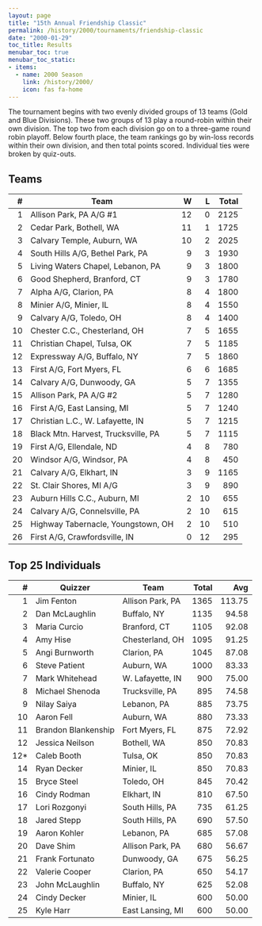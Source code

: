 ```yaml
---
layout: page
title: "15th Annual Friendship Classic"
permalink: /history/2000/tournaments/friendship-classic
date: "2000-01-29"
toc_title: Results
menubar_toc: true
menubar_toc_static:
- items:
  - name: 2000 Season
    link: /history/2000/
    icon: fas fa-home
---
```


The tournament begins with two evenly divided groups of 13 teams (Gold and Blue Divisions). These two groups of 13 play a round-robin within their own division. The top two from each
division go on to a three-game round robin playoff. Below fourth place, the team rankings go by win-loss records within their own division, and then total points scored.
Individual ties were broken by quiz-outs.

## Teams

|    # | Team                                |    W |    L | Total |
| ---: | ----------------------------------- | ---: | ---: | ----: |
|    1 | Allison Park, PA A/G #1             |   12 |    0 |  2125 |
|    2 | Cedar Park, Bothell, WA             |   11 |    1 |  1725 |
|    3 | Calvary Temple, Auburn, WA          |   10 |    2 |  2025 |
|    4 | South Hills A/G, Bethel Park, PA    |    9 |    3 |  1930 |
|    5 | Living Waters Chapel, Lebanon, PA   |    9 |    3 |  1800 |
|    6 | Good Shepherd, Branford, CT         |    9 |    3 |  1780 |
|    7 | Alpha A/G, Clarion, PA              |    8 |    4 |  1800 |
|    8 | Minier A/G, Minier, IL              |    8 |    4 |  1550 |
|    9 | Calvary A/G, Toledo, OH             |    8 |    4 |  1400 |
|   10 | Chester C.C., Chesterland, OH       |    7 |    5 |  1655 |
|   11 | Christian Chapel, Tulsa, OK         |    7 |    5 |  1185 |
|   12 | Expressway A/G, Buffalo, NY         |    7 |    5 |  1860 |
|   13 | First A/G, Fort Myers, FL           |    6 |    6 |  1685 |
|   14 | Calvary A/G, Dunwoody, GA           |    5 |    7 |  1355 |
|   15 | Allison Park, PA A/G #2             |    5 |    7 |  1280 |
|   16 | First A/G, East Lansing, MI         |    5 |    7 |  1240 |
|   17 | Christian L.C., W. Lafayette, IN    |    5 |    7 |  1215 |
|   18 | Black Mtn. Harvest, Trucksville, PA |    5 |    7 |  1115 |
|   19 | First A/G, Ellendale, ND            |    4 |    8 |   780 |
|   20 | Windsor A/G, Windsor, PA            |    4 |    8 |   450 |
|   21 | Calvary A/G, Elkhart, IN            |    3 |    9 |  1165 |
|   22 | St. Clair Shores, MI A/G            |    3 |    9 |   890 |
|   23 | Auburn Hills C.C., Auburn, MI       |    2 |   10 |   655 |
|   24 | Calvary A/G, Connelsville, PA       |    2 |   10 |   615 |
|   25 | Highway Tabernacle, Youngstown, OH  |    2 |   10 |   510 |
|   26 | First A/G, Crawfordsville, IN       |    0 |   12 |   295 |

## Top 25 Individuals

|    # | Quizzer             | Team             | Total |    Avg |
| ---: | ------------------- | ---------------- | ----: | -----: |
|    1 | Jim Fenton          | Allison Park, PA |  1365 | 113.75 |
|    2 | Dan McLaughlin      | Buffalo, NY      |  1135 |  94.58 |
|    3 | Maria Curcio        | Branford, CT     |  1105 |  92.08 |
|    4 | Amy Hise            | Chesterland, OH  |  1095 |  91.25 |
|    5 | Angi Burnworth      | Clarion, PA      |  1045 |  87.08 |
|    6 | Steve Patient       | Auburn, WA       |  1000 |  83.33 |
|    7 | Mark Whitehead      | W. Lafayette, IN |   900 |  75.00 |
|    8 | Michael Shenoda     | Trucksville, PA  |   895 |  74.58 |
|    9 | Nilay Saiya         | Lebanon, PA      |   885 |  73.75 |
|   10 | Aaron Fell          | Auburn, WA       |   880 |  73.33 |
|   11 | Brandon Blankenship | Fort Myers, FL   |   875 |  72.92 |
|   12 | Jessica Neilson     | Bothell, WA      |   850 |  70.83 |
|  12* | Caleb Booth         | Tulsa, OK        |   850 |  70.83 |
|   14 | Ryan Decker         | Minier, IL       |   850 |  70.83 |
|   15 | Bryce Steel         | Toledo, OH       |   845 |  70.42 |
|   16 | Cindy Rodman        | Elkhart, IN      |   810 |  67.50 |
|   17 | Lori Rozgonyi       | South Hills, PA  |   735 |  61.25 |
|   18 | Jared Stepp         | South Hills, PA  |   690 |  57.50 |
|   19 | Aaron Kohler        | Lebanon, PA      |   685 |  57.08 |
|   20 | Dave Shim           | Allison Park, PA |   680 |  56.67 |
|   21 | Frank Fortunato     | Dunwoody, GA     |   675 |  56.25 |
|   22 | Valerie Cooper      | Clarion, PA      |   650 |  54.17 |
|   23 | John McLaughlin     | Buffalo, NY      |   625 |  52.08 |
|   24 | Cindy Decker        | Minier, IL       |   600 |  50.00 |
|   25 | Kyle Harr           | East Lansing, MI |   600 |  50.00 |
